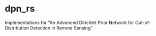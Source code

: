 # dpn_rs
Implementations for "An Advanced Dirichlet Prior Network for Out-of-Distribution Detection in Remote Sensing"
